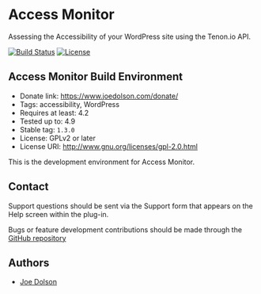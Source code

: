 # Access Monitor

Assessing the Accessibility of your WordPress site using the Tenon.io API.

[![Build Status](https://travis-ci.org/joedolson/access-monitor.svg)](https://travis-ci.org/joedolson/access-monitor) [![License](https://img.shields.io/badge/license-GPL--2.0%2B-green.svg)](https://www.gnu.org/license/gpl-2.0.html)

## Access Monitor Build Environment

* Donate link: https://www.joedolson.com/donate/
* Tags: accessibility, WordPress  
* Requires at least: 4.2 
* Tested up to: 4.9
* Stable tag: `1.3.0`
* License: GPLv2 or later  
* License URI: http://www.gnu.org/licenses/gpl-2.0.html  

This is the development environment for Access Monitor. 

## Contact

Support questions should be sent via the Support form that appears on the Help screen within the plug-in.

Bugs or feature development contributions should be made through the [GitHub repository](https://github.com/joedolson/access-monitor/issues)

## Authors 

* [Joe Dolson](https://www.joedolson.com)
